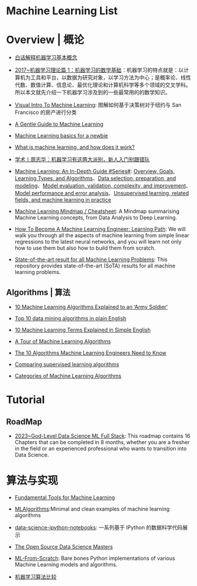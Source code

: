 # Machine Learning List

# Overview | 概论

- [白话解释机器学习基本概念](https://zhuanlan.zhihu.com/p/24346657)

- [2017~机器学习理论篇 1：机器学习的数学基础](https://zhuanlan.zhihu.com/p/25197792)：机器学习的特点就是：以计算机为工具和平台，以数据为研究对象，以学习方法为中心；是概率论、线性代数、数值计算、信息论、最优化理论和计算机科学等多个领域的交叉学科。所以本文就先介绍一下机器学习涉及到的一些最常用的的数学知识。

- [Visual Intro To Machine Learning](http://www.r2d3.us/visual-intro-to-machine-learning-part-1/): 图解如何基于决策树对于纽约与 San Francisco 的房产进行分类

- [A Gentle Guide to Machine Learning](https://blog.monkeylearn.com/a-gentle-guide-to-machine-learning/)

- [Machine Learning basics for a newbie](https://www.analyticsvidhya.com/blog/2015/06/machine-learning-basics/)

- [What is machine learning, and how does it work?](https://www.youtube.com/watch?v=elojMnjn4kk&list=PL5-da3qGB5ICeMbQuqbbCOQWcS6OYBr5A&index=1)

- [学术丨周志华：机器学习有这两大派别，新人入门别跟错队](https://getpocket.com/a/read/1611824209)

- [Machine Learning: An In-Depth Guide #Series#](http://www.innoarchitech.com/machine-learning-an-in-depth-non-technical-guide/): [Overview, Goals, Learning Types, and Algorithms](http://www.innoarchitech.com/machine-learning-an-in-depth-non-technical-guide/)、[Data selection, preparation, and modeling](http://www.innoarchitech.com/machine-learning-an-in-depth-non-technical-guide-part-2/)、[Model evaluation, validation, complexity, and improvement](http://www.innoarchitech.com/machine-learning-an-in-depth-non-technical-guide-part-3/)、[Model performance and error analysis](http://www.innoarchitech.com/machine-learning-an-in-depth-non-technical-guide-part-4/)、[Unsupervised learning, related fields, and machine learning in practice](http://www.innoarchitech.com/machine-learning-an-in-depth-non-technical-guide-part-5/)

- [Machine Learning Mindmap / Cheatsheet](https://github.com/dformoso/machine-learning-mindmap): A Mindmap summarising Machine Learning concepts, from Data Analysis to Deep Learning.

- [How To Become A Machine Learning Engineer: Learning Path](https://hackernoon.com/learning-path-for-machine-learning-engineer-a7d5dc9de4a4): We will walk you through all the aspects of machine learning from simple linear regressions to the latest neural networks, and you will learn not only how to use them but also how to build them from scratch.

- [State-of-the-art result for all Machine Learning Problems](https://parg.co/UE8): This repository provides state-of-the-art (SoTA) results for all machine learning problems.

## Algorithms | 算法

- [10 Machine Learning Algorithms Explained to an ‘Army Soldier’](https://www.analyticsvidhya.com/blog/2015/12/10-machine-learning-algorithms-explained-army-soldier/)

- [Top 10 data mining algorithms in plain English](https://rayli.net/blog/data/top-10-data-mining-algorithms-in-plain-english/)

- [10 Machine Learning Terms Explained in Simple English](http://blog.aylien.com/10-machine-learning-terms-explained-in-simple/)

- [A Tour of Machine Learning Algorithms](http://machinelearningmastery.com/a-tour-of-machine-learning-algorithms/)

- [The 10 Algorithms Machine Learning Engineers Need to Know](https://gab41.lab41.org/the-10-algorithms-machine-learning-engineers-need-to-know-f4bb63f5b2fa#.ofc7t2965)

- [Comparing supervised learning algorithms](http://www.dataschool.io/comparing-supervised-learning-algorithms/)

- [Categories of Machine Learning Algorithms](https://static.coggle.it/diagram/WHeBqDIrJRk-kDDY)

# Tutorial

## RoadMap

- [2023~God-Level Data Science ML Full Stack](https://github.com/hemansnation/God-Level-Data-Science-ML-Full-Stack): This roadmap contains 16 Chapters that can be completed in 8 months, whether you are a fresher in the field or an experienced professional who wants to transition into Data Science.

# 算法与实现

- [Fundamental Tools for Machine Learning](https://toolsformachinelearning.blogspot.hk/2017/02/introduction-machine-learning-is.html)

- [MLAlgorithms](https://github.com/rushter/MLAlgorithms):Minimal and clean examples of machine learning algorithms

- [data-science-ipython-notebooks](https://github.com/donnemartin/data-science-ipython-notebooks): 一系列基于 IPython 的数据科学代码展示

- [The Open Source Data Science Masters](https://github.com/datasciencemasters/go)

- [ML-From-Scratch](https://github.com/eriklindernoren/ML-From-Scratch): Bare bones Python implementations of various Machine Learning models and algorithms.

- [机器学习算法比较](http://www.csuldw.com/2016/02/26/2016-02-26-choosing-a-machine-learning-classifier/)
